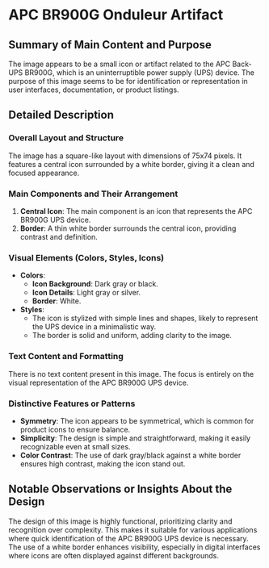 # APC BR900G Onduleur Artifact

## Summary of Main Content and Purpose
The image appears to be a small icon or artifact related to the APC Back-UPS BR900G, which is an uninterruptible power supply (UPS) device. The purpose of this image seems to be for identification or representation in user interfaces, documentation, or product listings.

## Detailed Description

### Overall Layout and Structure
The image has a square-like layout with dimensions of 75x74 pixels. It features a central icon surrounded by a white border, giving it a clean and focused appearance.

### Main Components and Their Arrangement
1. **Central Icon**: The main component is an icon that represents the APC BR900G UPS device.
2. **Border**: A thin white border surrounds the central icon, providing contrast and definition.

### Visual Elements (Colors, Styles, Icons)
- **Colors**:
  - **Icon Background**: Dark gray or black.
  - **Icon Details**: Light gray or silver.
  - **Border**: White.
- **Styles**:
  - The icon is stylized with simple lines and shapes, likely to represent the UPS device in a minimalistic way.
  - The border is solid and uniform, adding clarity to the image.

### Text Content and Formatting
There is no text content present in this image. The focus is entirely on the visual representation of the APC BR900G UPS device.

### Distinctive Features or Patterns
- **Symmetry**: The icon appears to be symmetrical, which is common for product icons to ensure balance.
- **Simplicity**: The design is simple and straightforward, making it easily recognizable even at small sizes.
- **Color Contrast**: The use of dark gray/black against a white border ensures high contrast, making the icon stand out.

## Notable Observations or Insights About the Design
The design of this image is highly functional, prioritizing clarity and recognition over complexity. This makes it suitable for various applications where quick identification of the APC BR900G UPS device is necessary. The use of a white border enhances visibility, especially in digital interfaces where icons are often displayed against different backgrounds.